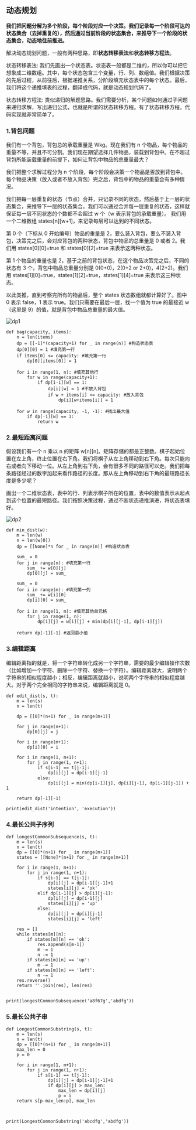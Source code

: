 ## 动态规划

**我们把问题分解为多个阶段，每个阶段对应一个决策。我们记录每一个阶段可达的状态集合（去掉重复的），然后通过当前阶段的状态集合，来推导下一个阶段的状态集合，动态地往前推进。**

解决动态规划问题，一般有两种思路，即**状态转移表法**和**状态转移方程法**。

状态转移表法: 我们先画出一个状态表。状态表一般都是二维的，所以你可以把它想象成二维数组。其中，每个状态包含三个变量，行、列、数组值。我们根据决策的先后过程，从前往后，根据递推关系，分阶段填充状态表中的每个状态。最后，我们将这个递推填表的过程，翻译成代码，就是动态规划代码了。

状态转移方程法: 类似递归的解题思路。我们需要分析，某个问题如何通过子问题来递归求解，写出递归公式，也就是所谓的状态转移方程。有了状态转移方程，代码实现就非常简单了。

### 1.背包问题

我们有一个背包，背包总的承载重量是 Wkg。现在我们有 n 个物品，每个物品的重量不等，并且不可分割。我们现在期望选择几件物品，装载到背包中。在不超过背包所能装载重量的前提下，如何让背包中物品的总重量最大？

我们把整个求解过程分为 n 个阶段，每个阶段会决策一个物品是否放到背包中。每个物品决策（放入或者不放入背包）完之后，背包中的物品的重量会有多种情况。

我们把每一层重复的状态（节点）合并，只记录不同的状态，然后基于上一层的状态集合，来推导下一层的状态集合。我们可以通过合并每一层重复的状态，这样就保证每一层不同状态的个数都不会超过 w 个（w 表示背包的承载重量）。
我们用一个二维数组 states[n][w+1]，来记录每层可以达到的不同状态。

第 0 个（下标从 0 开始编号）物品的重量是 2，要么装入背包，要么不装入背包，决策完之后，会对应背包的两种状态，背包中物品的总重量是 0 或者 2。我们用 states[0][0]=true 和 states[0][2]=true 来表示这两种状态。

第 1 个物品的重量也是 2，基于之前的背包状态，在这个物品决策完之后，不同的状态有 3 个，背包中物品总重量分别是 0(0+0)，2(0+2 or 2+0)，4(2+2)。我们用 states[1][0]=true，states[1][2]=true，states[1][4]=true 来表示这三种状态。

以此类推，直到考察完所有的物品后，整个 states 状态数组就都计算好了。图中 0 表示 false，1 表示 true。我们只需要在最后一层，找一个值为 true 的最接近 w（这里是 9）的值，就是背包中物品总重量的最大值。

![dp1](../images/dp1.png)

```
def bag(capacity, items):
    n = len(items)  
    dp = [[-1]*(capacity+1) for _ in range(n)] #构造状态表
    dp[0][0] = 1 #填充第一行
    if items[0] <= capacity: #填充第一行
        dp[0][items[0]] = 1
        
    for i in range(1, n): #填充其他行
        for w in range(capacity+1):
            if dp[i-1][w] == 1:
                dp[i][w] = 1 #不放入背包
                if w + items[i] <= capacity: #放入背包
                    dp[i][w+items[i]] = 1
                    
    for w in range(capacity, -1, -1): #找出最大值
        if dp[-1][w] == 1:
            return w
```

### 2.最短距离问题

假设我们有一个 n 乘以 n 的矩阵 w[n][n]。矩阵存储的都是正整数。棋子起始位置在左上角，终止位置在右下角。我们将棋子从左上角移动到右下角。每次只能向右或者向下移动一位。从左上角到右下角，会有很多不同的路径可以走。我们把每条路径经过的数字加起来看作路径的长度。那从左上角移动到右下角的最短路径长度是多少呢？

画出一个二维状态表，表中的行、列表示棋子所在的位置，表中的数值表示从起点到这个位置的最短路径。我们按照决策过程，通过不断状态递推演进，将状态表填好。

![dp2](../images/dp2.png)

```
def min_dist(w):
    m = len(w)
    n = len(w[0])    
    dp = [[None]*n for _ in range(m)] #构造状态表
    
    sum_ = 0
    for j in range(n): #填充第一行
        sum_ += w[0][j]
        dp[0][j] = sum_
        
    sum_ = 0
    for i in range(m): #填充第一列
        sum_ += w[i][0]
        dp[i][0] = sum_        
        
    for i in range(1, m): #填充其他单元格
        for j in range(1, n):
            dp[i][j] = w[i][j] + min(dp[i][j-1], dp[i-1][j])

    return dp[-1][-1] #返回最小值
```

### 3.编辑距离

编辑距离指的就是，将一个字符串转化成另一个字符串，需要的最少编辑操作次数（比如增加一个字符、删除一个字符、替换一个字符）。编辑距离越大，说明两个字符串的相似程度越小；相反，编辑距离就越小，说明两个字符串的相似程度越大。对于两个完全相同的字符串来说，编辑距离就是 0。

```
def edit_dist(s, t):
    m = len(s)
    n = len(t)

    dp = [[0]*(n+1) for _ in range(m+1)]

    for j in range(n+1):
        dp[0][j] = j
    
    for i in range(m+1):
        dp[i][0] = i

    for i in range(1, m+1):
        for j in range(1, n+1):
            if s[i-1] == t[j-1]:
                dp[i][j] = dp[i-1][j-1]
            else:
                dp[i][j] = min(dp[i-1][j], dp[i][j-1], dp[i-1][j-1]) + 1
        
    return dp[-1][-1]

print(edit_dist('intention', 'execution'))
```

### 4.最长公共子序列

```
def longestCommonSubsequence(s, t):
    m = len(s)
    n = len(t)
    dp = [[0]*(n+1) for _ in range(m+1)]
    states = [[None]*(n+1) for _ in range(m+1)]
    
    for i in range(1, m+1):
        for j in range(1, n+1):
            if s[i-1] == t[j-1]:
                dp[i][j] = dp[i-1][j-1]+1
                states[i][j] = 'ok'
            elif dp[i-1][j] > dp[i][j-1]:
                dp[i][j] = dp[i-1][j]
                states[i][j] = 'up'
            else:
                dp[i][j] = dp[i][j-1]
                states[i][j] = 'left'
                
    res = []            
    while states[m][n]:
        if states[m][n] == 'ok':
            res.append(s[m-1])
            m -= 1
            n -= 1
        if states[m][n] == 'up':
            m -= 1
        if states[m][n] == 'left':
            n -= 1
    res.reverse()
    return ''.join(res), len(res)


print(longestCommonSubsequence('a8f67g','abdfg')) 
```

### 5.最长公共子串

```
def LongestCommonSubstring(s, t):
    m = len(s)
    n = len(t)
    dp = [[0]*(n+1) for _ in range(m+1)]
    max_len = 0
    p = 0
   
    for i in range(1, m+1):
        for j in range(1, n+1):
            if s[i-1] == t[j-1]:
                dp[i][j] = dp[i-1][j-1]+1
                if dp[i][j] > max_len:
                    max_len = dp[i][j]
                    p = i
    return s[p-max_len:p], max_len
                
            
            
print(LongestCommonSubstring('abcdfg','abdfg')) 
```
